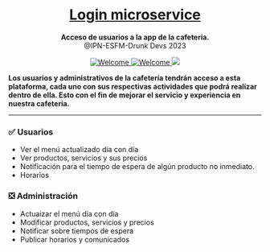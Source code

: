 <h1 align="center">
  <a href="#">
    Login microservice
  </a>
</h1>

<p align="center">
  <strong>Acceso de usuarios a la app de la cafeteria.</strong><br>
  @IPN-ESFM-Drunk Devs 2023
</p>

<p align="center">
    <a href="#">
        <img src="https://img.shields.io/badge/FastAPI-005571?style=for-the-badge&logo=fastapi)" alt="Welcome" />
    </a>
    <a href="#">
        <img src="https://img.shields.io/badge/python-3670A0?style=for-the-badge&logo=python&logoColor=ffdd54" alt="Welcome" />
    </a>
    <a href="#">
        <img src="https://img.shields.io/badge/latex-%23008080.svg?style=for-the-badge&logo=latex&logoColor=white" />
    </a>
</p>

**Los usuarios y administrativos de la cafetería tendrán acceso a esta plataforma, cada uno con sus respectivas actividades que podrá realizar dentro de ella. Esto con el fin de mejorar el servicio y experiencia en nuestra cafeteria.**

---
### ✅ Usuarios


- Ver el menú actualizado día con día
- Ver productos, servicios y sus precios
- Notificación para el tiempo de espera de algún producto no inmediato. 
- Horarios


### ❎ Administración
  - Actuaizar el menú día con día 
  - Modificar productos, servicios y precios
  - Notificar sobre tiempos de espera
  - Publicar horarios y comunicados
